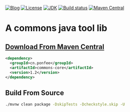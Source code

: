 [![Blog](https://img.shields.io/badge/blog-@Ponfee-informational.svg?logo=Pelican)](http://www.ponfee.cn)
[![License](https://img.shields.io/badge/license-Apache--2.0-green.svg)](https://www.apache.org/licenses/LICENSE-2.0.html)
[![JDK](https://img.shields.io/badge/jdk-8+-green.svg)](https://www.oracle.com/java/technologies/downloads/#java8)
[![Build status](https://github.com/ponfee/commons-core/workflows/build-with-maven/badge.svg)](https://github.com/ponfee/commons-core/actions)
[![Maven Central](https://img.shields.io/badge/maven--central-1.2-orange.svg?style=plastic&logo=apachemaven)](https://mvnrepository.com/artifact/cn.ponfee/commons-core)

# A commons java tool lib

## [Download From Maven Central](https://mvnrepository.com/artifact/cn.ponfee/commons-core)

```xml
<dependency>
  <groupId>cn.ponfee</groupId>
  <artifactId>commons-core</artifactId>
  <version>1.2</version>
</dependency>
```

## Build From Source

```bash
./mvnw clean package -DskipTests -Dcheckstyle.skip -U
```
